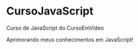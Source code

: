 # CursoJavaScript

Curso de JavaScript do CursoEmVídeo

Aprimorando meus conhecimentos em JavaScript!
